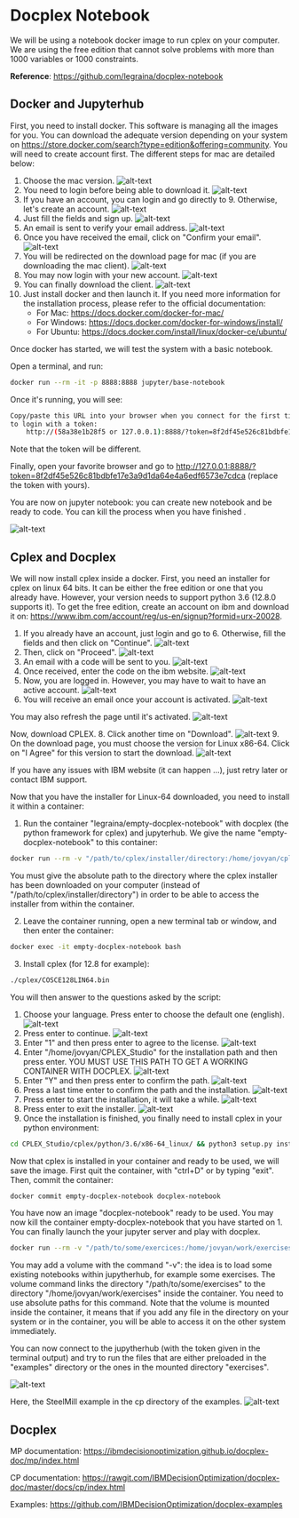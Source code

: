 # Docplex Notebook


We will be using a notebook docker image to run cplex on your computer. We are using the free edition that cannot solve problems with more than 1000 variables or 1000 constraints.

**Reference**:
https://github.com/legraina/docplex-notebook

## Docker and Jupyterhub

First, you need to install docker. This software is managing all the images for you. You can download the adequate version depending on your system on https://store.docker.com/search?type=edition&offering=community. You will need to create account first. The different steps for mac are detailed below:

1. Choose the mac version. ![alt-text](https://raw.githubusercontent.com/legraina/docplex-notebook/master/screenshots/docker/1_store.png)
2. You need to login before being able to download it. ![alt-text](https://raw.githubusercontent.com/legraina/docplex-notebook/master/screenshots/docker/2_ce_mac.png)
3. If you have an account, you can login and go directly to 9. Otherwise, let's create an account. ![alt-text](https://raw.githubusercontent.com/legraina/docplex-notebook/master/screenshots/docker/3_login.png)
4. Just fill the fields and sign up. ![alt-text](https://raw.githubusercontent.com/legraina/docplex-notebook/master/screenshots/docker/4_signup.png)
5. An email is sent to verify your email address. ![alt-text](https://raw.githubusercontent.com/legraina/docplex-notebook/master/screenshots/docker/5_email_verification.png)
6. Once you have received the email, click on "Confirm your email". ![alt-text](https://raw.githubusercontent.com/legraina/docplex-notebook/master/screenshots/docker/6_email.png)
7. You will be redirected on the download page for mac (if you are downloading the mac client). ![alt-text](https://raw.githubusercontent.com/legraina/docplex-notebook/master/screenshots/docker/7_ce_mac.png)
8. You may now login with your new account. ![alt-text](https://raw.githubusercontent.com/legraina/docplex-notebook/master/screenshots/docker/8_login.png)
9. You can finally download the client. ![alt-text](https://raw.githubusercontent.com/legraina/docplex-notebook/master/screenshots/docker/9_download.png)
10. Just install docker and then launch it. If you need more information for the installation process, please refer to the official documentation:
    * For Mac: https://docs.docker.com/docker-for-mac/
    * For Windows: https://docs.docker.com/docker-for-windows/install/
    * For Ubuntu: https://docs.docker.com/install/linux/docker-ce/ubuntu/

Once docker has started, we will test the system with a basic notebook.

Open a terminal, and run:
```bash
docker run --rm -it -p 8888:8888 jupyter/base-notebook
```
Once it's running, you will see:
```bash
Copy/paste this URL into your browser when you connect for the first time,
to login with a token:
    http://(58a38e1b28f5 or 127.0.0.1):8888/?token=8f2df45e526c81bdbfe17e3a9d1da64e4a6edf6573e7cdca
```
Note that the token will be different.

Finally, open your favorite browser and go to http://127.0.0.1:8888/?token=8f2df45e526c81bdbfe17e3a9d1da64e4a6edf6573e7cdca (replace the token with yours).

You are now on jupyter notebook: you can create new notebook and be ready to code. You can kill the process when you have finished .

![alt-text](https://raw.githubusercontent.com/legraina/docplex-notebook/master/screenshots/basic-notebook.png)

## Cplex and Docplex

We will now install cplex inside a docker. First, you need an installer for cplex on linux 64 bits. It can be either the free edition or one that you already have. However, your version needs to support python 3.6 (12.8.0 supports it). To get the free edition, create an account on ibm and download it on: https://www.ibm.com/account/reg/us-en/signup?formid=urx-20028.

1. If you already have an account, just login and go to 6. Otherwise, fill the fields and then click on "Continue". ![alt-text](https://raw.githubusercontent.com/legraina/docplex-notebook/master/screenshots/cplex/1_signup.png)
2. Then, click on "Proceed". ![alt-text](https://raw.githubusercontent.com/legraina/docplex-notebook/master/screenshots/cplex/2_agreement.png)
3. An email with a code will be sent to you. ![alt-text](https://raw.githubusercontent.com/legraina/docplex-notebook/master/screenshots/cplex/3_email.png)
4. Once received, enter the code on the ibm website. ![alt-text](https://raw.githubusercontent.com/legraina/docplex-notebook/master/screenshots/cplex/4_email_verification.png)
5. Now, you are logged in. However, you may have to wait to have an active account. ![alt-text](https://raw.githubusercontent.com/legraina/docplex-notebook/master/screenshots/cplex/5_activation.png)
6. You will receive an email once your account is activated. ![alt-text](https://raw.githubusercontent.com/legraina/docplex-notebook/master/screenshots/cplex/6_email_activated.png)

  You may also refresh the page until it's activated. ![alt-text](https://raw.githubusercontent.com/legraina/docplex-notebook/master/screenshots/cplex/6_activated.png)

  Now, download CPLEX.
8. Click another time on "Download". ![alt-text](https://raw.githubusercontent.com/legraina/docplex-notebook/master/screenshots/cplex/7_download.png)
9. On the download page, you must choose the version for Linux x86-64. Click on "I Agree" for this version to start the download. ![alt-text](https://raw.githubusercontent.com/legraina/docplex-notebook/master/screenshots/cplex/8_license.png)

If you have any issues with IBM website (it can happen ...), just retry later or contact IBM support.

Now that you have the installer for Linux-64 downloaded, you need to install it within a container:
1. Run the container "legraina/empty-docplex-notebook" with docplex (the python framework for cplex) and jupyterhub. We give the name "empty-docplex-notebook" to this container:
```bash
docker run --rm -v "/path/to/cplex/installer/directory:/home/jovyan/cplex" --name empty-docplex-notebook legraina/empty-docplex-notebook
```
You must give the absolute path to the directory where the cplex installer has been downloaded on your computer (instead of "/path/to/cplex/installer/directory") in order to be able to access the installer from within the container.

2. Leave the container running, open a new terminal tab or window, and then enter the container:
```bash
docker exec -it empty-docplex-notebook bash
```

3. Install cplex (for 12.8 for example):
```bash
./cplex/COSCE128LIN64.bin
```

You will then answer to the questions asked by the script:
  1. Choose your language. Press enter to choose the default one (english). ![alt-text](https://raw.githubusercontent.com/legraina/docplex-notebook/master/screenshots/cplex/9_language.png)
  2. Press enter to continue. ![alt-text](https://raw.githubusercontent.com/legraina/docplex-notebook/master/screenshots/cplex/10_introduction.png)
  3. Enter "1" and then press enter to agree to the license. ![alt-text](https://raw.githubusercontent.com/legraina/docplex-notebook/master/screenshots/cplex/11_license.png)
  4. Enter "/home/jovyan/CPLEX_Studio" for the installation path and then press enter. YOU MUST USE THIS PATH TO GET A WORKING CONTAINER WITH DOCPLEX. ![alt-text](https://raw.githubusercontent.com/legraina/docplex-notebook/master/screenshots/cplex/12_path.png)
  5. Enter "Y" and then press enter to confirm the path. ![alt-text](https://raw.githubusercontent.com/legraina/docplex-notebook/master/screenshots/cplex/13_path_confirmation.png)
  6. Press a last time enter to confirm the path and the installation. ![alt-text](https://raw.githubusercontent.com/legraina/docplex-notebook/master/screenshots/cplex/14_path_confirmed.png)
  7. Press enter to start the installation, it will take a while. ![alt-text](https://raw.githubusercontent.com/legraina/docplex-notebook/master/screenshots/cplex/15_installation.png)
  8. Press enter to exit the installer. ![alt-text](https://raw.githubusercontent.com/legraina/docplex-notebook/master/screenshots/cplex/16_exit.png)
4. Once the installation is finished, you finally need to install cplex in your python environment:
```bash
cd CPLEX_Studio/cplex/python/3.6/x86-64_linux/ && python3 setup.py install
```

Now that cplex is installed in your container and ready to be used, we will save the image. First quit the container, with "ctrl+D" or by typing "exit". Then, commit the container:
```bash
docker commit empty-docplex-notebook docplex-notebook
```
You have now an image "docplex-notebook" ready to be used. You may now kill the container empty-docplex-notebook that you have started on 1. You can finally launch the your jupyter server and play with docplex.
```bash
docker run --rm -v "/path/to/some/exercices:/home/jovyan/work/exercises" -p "8888:8888" --name docplex-notebook docplex-notebook
```
You may add a volume with the command "-v": the idea is to load some existing notebooks within jupytherhub, for example some exercises. The volume command links the directory "/path/to/some/exercises" to the directory "/home/jovyan/work/exercises" inside the container. You need to use absolute paths for this command. Note that the volume is mounted inside the container, it means that if you add any file in the directory on your system or in the container, you will be able to access it on the other system immediately.

You can now connect to the jupytherhub (with the token given in the terminal output) and try to run the files that are either preloaded in the "examples" directory or the ones in the mounted directory "exercises".

![alt-text](https://raw.githubusercontent.com/legraina/docplex-notebook/master/screenshots/docplex-notebook.png)

Here, the SteelMill example in the cp directory of the examples.
![alt-text](https://raw.githubusercontent.com/legraina/docplex-notebook/master/screenshots/steelmill.png)

## Docplex

MP documentation: https://ibmdecisionoptimization.github.io/docplex-doc/mp/index.html

CP documentation: https://rawgit.com/IBMDecisionOptimization/docplex-doc/master/docs/cp/index.html

Examples: https://github.com/IBMDecisionOptimization/docplex-examples
